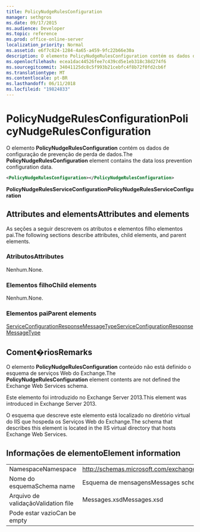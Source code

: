 ```yaml
---
title: PolicyNudgeRulesConfiguration
manager: sethgros
ms.date: 09/17/2015
ms.audience: Developer
ms.topic: reference
ms.prod: office-online-server
localization_priority: Normal
ms.assetid: e6f7c824-1284-4a65-a459-9fc22b66e30a
description: O elemento PolicyNudgeRulesConfiguration contém os dados de configuração de prevenção de perda de dados.
ms.openlocfilehash: ecea1dac44526fee7c439cd5e1eb318c38d274f6
ms.sourcegitcommit: 34041125dc8c5f993b21cebfc4f8b72f0fd2cb6f
ms.translationtype: MT
ms.contentlocale: pt-BR
ms.lasthandoff: 06/11/2018
ms.locfileid: "19824833"
---
```

# <a name="policynudgerulesconfiguration"></a><span data-ttu-id="04d79-103">PolicyNudgeRulesConfiguration</span><span class="sxs-lookup"><span data-stu-id="04d79-103">PolicyNudgeRulesConfiguration</span></span>

<span data-ttu-id="04d79-104">O elemento **PolicyNudgeRulesConfiguration** contém os dados de configuração de prevenção de perda de dados.</span><span class="sxs-lookup"><span data-stu-id="04d79-104">The **PolicyNudgeRulesConfiguration** element contains the data loss prevention configuration data.</span></span> 
  
```XML
<PolicyNudgeRulesConfiguration></PolicyNudgeRulesConfiguration>
```

 <span data-ttu-id="04d79-105">**PolicyNudgeRulesServiceConfiguration**</span><span class="sxs-lookup"><span data-stu-id="04d79-105">**PolicyNudgeRulesServiceConfiguration**</span></span>
## <a name="attributes-and-elements"></a><span data-ttu-id="04d79-106">Attributes and elements</span><span class="sxs-lookup"><span data-stu-id="04d79-106">Attributes and elements</span></span>

<span data-ttu-id="04d79-107">As seções a seguir descrevem os atributos e elementos filho elementos pai.</span><span class="sxs-lookup"><span data-stu-id="04d79-107">The following sections describe attributes, child elements, and parent elements.</span></span>
  
### <a name="attributes"></a><span data-ttu-id="04d79-108">Atributos</span><span class="sxs-lookup"><span data-stu-id="04d79-108">Attributes</span></span>

<span data-ttu-id="04d79-109">Nenhum.</span><span class="sxs-lookup"><span data-stu-id="04d79-109">None.</span></span>
  
### <a name="child-elements"></a><span data-ttu-id="04d79-110">Elementos filho</span><span class="sxs-lookup"><span data-stu-id="04d79-110">Child elements</span></span>

<span data-ttu-id="04d79-111">Nenhum.</span><span class="sxs-lookup"><span data-stu-id="04d79-111">None.</span></span>
  
### <a name="parent-elements"></a><span data-ttu-id="04d79-112">Elementos pai</span><span class="sxs-lookup"><span data-stu-id="04d79-112">Parent elements</span></span>

[<span data-ttu-id="04d79-113">ServiceConfigurationResponseMessageType</span><span class="sxs-lookup"><span data-stu-id="04d79-113">ServiceConfigurationResponseMessageType</span></span>](serviceconfigurationresponsemessagetype.md)
  
## <a name="remarks"></a><span data-ttu-id="04d79-114">Coment�rios</span><span class="sxs-lookup"><span data-stu-id="04d79-114">Remarks</span></span>

<span data-ttu-id="04d79-115">O elemento **PolicyNudgeRulesConfiguration** conteúdo não está definido o esquema de serviços Web do Exchange.</span><span class="sxs-lookup"><span data-stu-id="04d79-115">The **PolicyNudgeRulesConfiguration** element contents are not defined the Exchange Web Services schema.</span></span> 
  
<span data-ttu-id="04d79-116">Este elemento foi introduzido no Exchange Server 2013.</span><span class="sxs-lookup"><span data-stu-id="04d79-116">This element was introduced in Exchange Server 2013.</span></span>
  
<span data-ttu-id="04d79-117">O esquema que descreve este elemento está localizado no diretório virtual do IIS que hospeda os Serviços Web do Exchange.</span><span class="sxs-lookup"><span data-stu-id="04d79-117">The schema that describes this element is located in the IIS virtual directory that hosts Exchange Web Services.</span></span>
  
## <a name="element-information"></a><span data-ttu-id="04d79-118">Informações de elemento</span><span class="sxs-lookup"><span data-stu-id="04d79-118">Element information</span></span>

|||
|:-----|:-----|
|<span data-ttu-id="04d79-119">Namespace</span><span class="sxs-lookup"><span data-stu-id="04d79-119">Namespace</span></span>  <br/> |http://schemas.microsoft.com/exchange/services/2006/messages  <br/> |
|<span data-ttu-id="04d79-120">Nome do esquema</span><span class="sxs-lookup"><span data-stu-id="04d79-120">Schema name</span></span>  <br/> |<span data-ttu-id="04d79-121">Esquema de mensagens</span><span class="sxs-lookup"><span data-stu-id="04d79-121">Messages schema</span></span>  <br/> |
|<span data-ttu-id="04d79-122">Arquivo de validação</span><span class="sxs-lookup"><span data-stu-id="04d79-122">Validation file</span></span>  <br/> |<span data-ttu-id="04d79-123">Messages.xsd</span><span class="sxs-lookup"><span data-stu-id="04d79-123">Messages.xsd</span></span>  <br/> |
|<span data-ttu-id="04d79-124">Pode estar vazio</span><span class="sxs-lookup"><span data-stu-id="04d79-124">Can be empty</span></span>  <br/> ||
   

